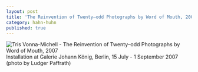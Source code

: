 ```yaml
---
layout: post
title: 'The Reinvention of Twenty–odd Photographs by Word of Mouth, 2007'
category: hahn-huhn
published: true
---
```


![Tris Vonna-Michell - The Reinvention of Twenty–odd Photographs by Word of Mouth, 2007]({{site.baseurl}}/assets/img/0316-the-reinvention-of-twenty-odd-photographs-by-word-of-mouth-2007.jpg)
Installation at Galerie Johann König, Berlin, 15 July - 1 September 2007 (photo by Ludger Paffrath)
